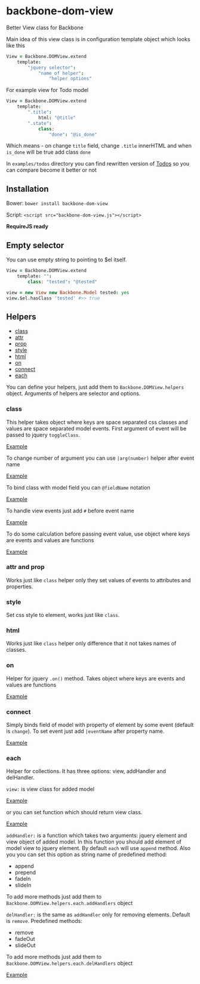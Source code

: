 backbone-dom-view
=================

Better View class for Backbone

Main idea of this view class is in configuration template object which looks like this
```coffeescript
View = Backbone.DOMView.extend
    template:
        "jquery selector":
            "name of helper":
                "helper options"
```

For example view for Todo model
```coffeescript
View = Backbone.DOMView.extend
    template:
        ".title":
            html: "@title"
        ".state":
            class:
                "done": "@is_done"
```
Which means - on change `title` field, change `.title` innerHTML and when `is_done` will be true add class `done`

In `examples/todos` directory you can find rewritten version of [Todos](http://backbonejs.org/examples/todos/index.html)
so you can compare become it better or not

## Installation

Bower:
`bower install backbone-dom-view`

Script:
`<script src="backbone-dom-view.js"></script>`

**RequireJS ready**

## Empty selector

You can use empty string to pointing to $el itself.
```coffeescript
View = Backbone.DOMView.extend
    template: "":
        class: "tested": "@tested"

view = new View new Backbone.Model tested: yes
view.$el.hasClass 'tested' #>> true
```

## Helpers

* [class](#class)
* [attr](#attr-and-prop)
* [prop](#attr-and-prop)
* [style](#style)
* [html](#html)
* [on](#on)
* [connect](#connect)
* [each](#each)

You can define your helpers, just add them to `Backbone.DOMView.helpers` object.
Arguments of helpers are selector and options.

### class

This helper takes object where keys are space separated css classes and values are space separated model events.
First argument of event will be passed to jquery `toggleClass`.

[Example](test/class-prop-attr-style-html.coffee#L10-L40)

To change number of argument you can use `|arg(number)` helper after event name

[Example](test/class-prop-attr-style-html.coffee#L42-L72)

To bind class with model field you can `@fieldName` notation

[Example](test/class-prop-attr-style-html.coffee#L74-L106)

To handle view events just add `#` before event name

[Example](test/class-prop-attr-style-html.coffee#L108-L138)

To do some calculation before passing event value, use object where keys are events and values are functions

[Example](test/class-prop-attr-style-html.coffee#L140-L172)

### attr and prop

Works just like `class` helper only they set values of events to attributes and properties.

### style

Set css style to element, works just like `class`.

### html

Works just like `class` helper only difference that it not takes names of classes.

### on

Helper for jquery `.on()` method.
Takes object where keys are events and values are functions

[Example](test/on.coffee)

### connect

Simply binds field of model with property of element by some event (default is `change`).
To set event just add `|eventName` after property name.

[Example](test/connect.coffee)

### each

Helper for collections.
It has three options: view, addHandler and delHandler.

`view:` is view class for added model

[Example](test/each.coffee#L9-L34)

or you can set function which should return view class.

[Example](test/each.coffee#L36-L56)

`addHandler:` is a function which takes two arguments: jquery element and view object of added model.
In this function you should add element of model view to jquery element.
By default `each` will use `append` method.
Also you you can set this option as string name of predefined method:

* append
* prepend
* fadeIn
* slideIn

To add more methods just add them to `Backbone.DOMView.helpers.each.addHandlers` object

`delHandler:` is the same as `addHandler` only for removing elements. Default is `remove`.
Predefined methods:

* remove
* fadeOut
* slideOut

To add more methods just add them to `Backbone.DOMView.helpers.each.delHandlers` object

[Example](test/each.coffee#L58-L83)

